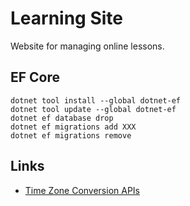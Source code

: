 # Learning Site

Website for managing online lessons.

## EF Core

```
dotnet tool install --global dotnet-ef
dotnet tool update --global dotnet-ef
dotnet ef database drop
dotnet ef migrations add XXX
dotnet ef migrations remove
```

## Links

- [Time Zone Conversion APIs](https://devblogs.microsoft.com/dotnet/date-time-and-time-zone-enhancements-in-net-6/#time-zone-conversion-apis)
